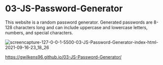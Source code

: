# 03-JS-Password-Generator
This website is a random password generator. Generated passwords are 8-128 characters long and can include uppercase and lowercase letters, numbers, and special characters.

![screencapture-127-0-0-1-5500-03-JS-Password-Generator-index-html-2021-09-16-23_18_26](https://user-images.githubusercontent.com/87712703/133719015-02a3ca34-dd60-4b09-91d6-46382e5c16ff.jpg)

https://gwilkens96.github.io/03-JS-Password-Generator/
